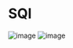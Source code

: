 # SQl

![image](https://github.com/user-attachments/assets/f2acb335-f100-4c16-b0b3-70725d3e4ed0)
![image](https://github.com/user-attachments/assets/e85c3874-50f7-40ea-ba71-ce56356c7db3)
